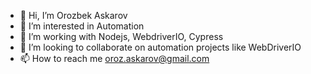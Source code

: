 - 👋 Hi, I’m Orozbek Askarov
- 👀 I’m interested in Automation
- 🌱 I’m working with Nodejs, WebdriverIO, Cypress
- 💞️ I’m looking to collaborate on automation projects like WebDriverIO
- 📫 How to reach me oroz.askarov@gmail.com

<!---
Askarov5/Askarov5 is a ✨ special ✨ repository because its `README.md` (this file) appears on your GitHub profile.
You can click the Preview link to take a look at your changes.
--->
